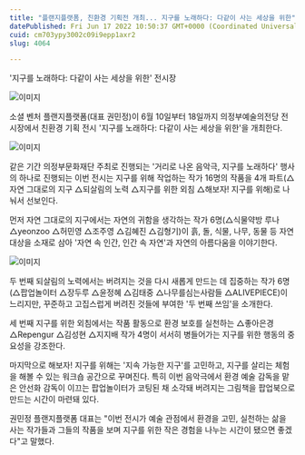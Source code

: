 ```yaml
---
title: "플랜지플랫폼, 친환경 기획전 개최... 지구를 노래하다: 다같이 사는 세상을 위한"
datePublished: Fri Jun 17 2022 10:50:37 GMT+0000 (Coordinated Universal Time)
cuid: cm703ypy3002c09i9epp1axr2
slug: 4064

---
```



'지구를 노래하다: 다같이 사는 세상을 위한' 전시장

![이미지](https://cdn.hashnode.com/res/hashnode/image/upload/v1739255740012/800fa35d-23a7-4f43-83a9-c344eee1e852.jpeg)

소셜 벤처 플랜지플랫폼(대표 권민정)이 6월 10일부터 18일까지 의정부예술의전당 전시장에서 친환경 기획 전시 '지구를 노래하다: 다같이 사는 세상을 위한'을 개최한다.

![이미지](https://cdn.hashnode.com/res/hashnode/image/upload/v1739255741885/63fc096e-e4cd-4662-a6ac-8d8026c33acf.jpeg)

같은 기간 의정부문화재단 주최로 진행되는 '거리로 나온 음악극, 지구를 노래하다' 행사의 하나로 진행되는 이번 전시는 지구를 위해 작업하는 작가 16명의 작품을 4개 파트(△자연 그대로의 지구 △되살림의 노력 △지구를 위한 외침 △해보자! 지구를 위해)로 나눠서 선보인다.

먼저 자연 그대로의 지구에서는 자연의 귀함을 생각하는 작가 6명(△식물약방 루나 △yeonzoo △허민영 △조주영 △김혜진 △김형기)이 흙, 돌, 식물, 나무, 동물 등 자연 대상을 소재로 삼아 '자연 속 인간, 인간 속 자연'과 자연의 아름다움을 이야기한다.

![이미지](https://cdn.hashnode.com/res/hashnode/image/upload/v1739255743924/cc18174a-c9f0-4ff0-b38d-46c1d8275632.jpeg)

두 번째 되살림의 노력에서는 버려지는 것을 다시 새롭게 만드는 데 집중하는 작가 6명(△팝업놀이터 △장두루 △윤정혜 △김태중 △나무를심는사람들 △ALIVEPIECE)이 느리지만, 꾸준하고 고집스럽게 버려진 것들에 부여한 '두 번째 쓰임'을 소개한다.

세 번째 지구를 위한 외침에서는 작품 활동으로 환경 보호를 실천하는 △좋아은경 △Repengur △김성현 △지지배 작가 4명이 서서히 병들어가는 지구를 위한 행동의 중요성을 강조한다.

마지막으로 해보자! 지구를 위해는 '지속 가능한 지구'를 고민하고, 지구를 살리는 체험을 해볼 수 있는 워크숍 공간으로 꾸며진다. 특히 이번 음악극에서 환경 예술 감독을 맡은 안선화 감독이 이끄는 팝업놀이터가 코팅된 채 소각돼 버려지는 그림책을 팝업북으로 만드는 시간이 마련돼 있다.

권민정 플랜지플랫폼 대표는 "이번 전시가 예술 관점에서 환경을 고민, 실천하는 삶을 사는 작가들과 그들의 작품을 보며 지구를 위한 작은 경험을 나누는 시간이 됐으면 좋겠다"고 말했다.